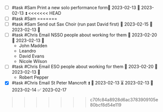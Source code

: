 - [ ] #task #Sam Print a new solo performance form📅 2023-02-13 🛫 2023-02-13 ⏫ 
<<<<<<< HEAD
- [ ] #task #Sam 
=======
- [ ] #task #Sam Send out Sax Choir (run past David first) 📅 2023-02-15 🛫 2023-02-13 🔼 
- [ ] #task #Chris Email NSSO people about working for them 📅 2023-02-20 🛫 2023-02-13 🔽 
	- John Madden
	- Leandro
	- David Evans
	- Nicole Wilson
- [ ] #task #Chris Email ESO people about working for them 📅 2023-02-20 🛫 2023-02-13 🔽 
	- Robert Pepper
- [x] #task #Chris Email St Peter Mancroft ⏫ 🛫 2023-02-13 ⏳ 2023-02-13 📅 2023-02-14 ✅ 2023-02-17
>>>>>>> c70fc84a8928d6ac3783909105e80bcf8d54e119
